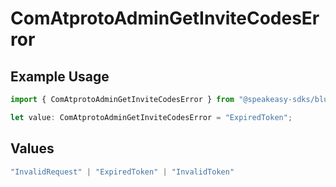 # ComAtprotoAdminGetInviteCodesError

## Example Usage

```typescript
import { ComAtprotoAdminGetInviteCodesError } from "@speakeasy-sdks/bluesky/models/errors";

let value: ComAtprotoAdminGetInviteCodesError = "ExpiredToken";
```

## Values

```typescript
"InvalidRequest" | "ExpiredToken" | "InvalidToken"
```
